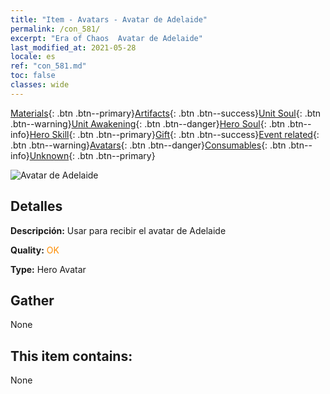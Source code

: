 ```yaml
---
title: "Item - Avatars - Avatar de Adelaide"
permalink: /con_581/
excerpt: "Era of Chaos  Avatar de Adelaide"
last_modified_at: 2021-05-28
locale: es
ref: "con_581.md"
toc: false
classes: wide
---
```

 [Materials](/ItemsES/){: .btn .btn--primary}[Artifacts](/ItemsES/Artifacts/){: .btn .btn--success}[Unit Soul](/ItemsES/UnitSoul/){: .btn .btn--warning}[Unit Awakening](/ItemsES/UnitAwakening/){: .btn .btn--danger}[Hero Soul](/ItemsES/HeroSoul/){: .btn .btn--info}[Hero Skill](/ItemsES/HeroSkill/){: .btn .btn--primary}[Gift](/ItemsES/Gift/){: .btn .btn--success}[Event related](/ItemsES/Events/){: .btn .btn--warning}[Avatars](/ItemsES/Avatars/){: .btn .btn--danger}[Consumables](/ItemsES/Consumables/){: .btn .btn--info}[Unknown](/ItemsES/Unknown/){: .btn .btn--primary}

 ![Avatar de Adelaide](/images/h/h_Adelaide1.jpg)

## Detalles
 **Descripción:** Usar para recibir el avatar de Adelaide

 **Quality:** <span style="color: #FF8C00">OK</span>

 **Type:** Hero Avatar

## Gather

  None

## This item contains:

  None


